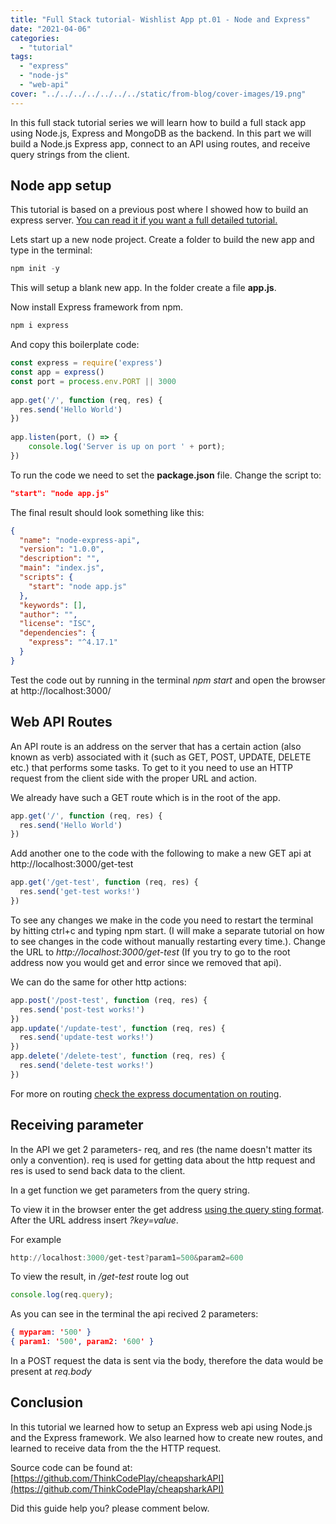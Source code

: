```yaml
---
title: "Full Stack tutorial- Wishlist App pt.01 - Node and Express"
date: "2021-04-06"
categories: 
  - "tutorial"
tags: 
  - "express"
  - "node-js"
  - "web-api"
cover: "../../../../../../../static/from-blog/cover-images/19.png"
---
```


In this full stack tutorial series we will learn how to build a full stack app using Node.js, Express and MongoDB as the backend. In this part we will build a Node.js Express app, connect to an API using routes, and receive query strings from the client.

## Node app setup

This tutorial is based on a previous post where I showed how to build an express server. [You can read it if you want a full detailed tutorial.](https://thinkcodeplay.com/node-js-express-server-setup/)

Lets start up a new node project. Create a folder to build the new app and type in the terminal:

```powershell
npm init -y
```

This will setup a blank new app. In the folder create a file **app.js**.

Now install Express framework from npm.

```powershell
npm i express
```

And copy this boilerplate code:

```javascript
const express = require('express')
const app = express()
const port = process.env.PORT || 3000
 
app.get('/', function (req, res) {
  res.send('Hello World')
})
 
app.listen(port, () => {
    console.log('Server is up on port ' + port);
})
```

To run the code we need to set the **package.json** file. Change the script to:

```json
"start": "node app.js"
```

The final result should look something like this:

```json
{
  "name": "node-express-api",
  "version": "1.0.0",
  "description": "",
  "main": "index.js",
  "scripts": {
    "start": "node app.js"
  },
  "keywords": [],
  "author": "",
  "license": "ISC",
  "dependencies": {
    "express": "^4.17.1"
  }
}
```

Test the code out by running in the terminal _npm start_ and open the browser at http://localhost:3000/

## Web API Routes

An API route is an address on the server that has a certain action (also known as verb) associated with it (such as GET, POST, UPDATE, DELETE etc.) that performs some tasks. To get to it you need to use an HTTP request from the client side with the proper URL and action.

We already have such a GET route which is in the root of the app.

```javascript
app.get('/', function (req, res) {
  res.send('Hello World')
})
```

Add another one to the code with the following to make a new GET api at http://localhost:3000/get-test

```javascript
app.get('/get-test', function (req, res) {
  res.send('get-test works!')
})
```

To see any changes we make in the code you need to restart the terminal by hitting ctrl+c and typing npm start. (I will make a separate tutorial on how to see changes in the code without manually restarting every time.). Change the URL to _http://localhost:3000/get-test_ (If you try to go to the root address now you would get and error since we removed that api).

We can do the same for other http actions:

```javascript
app.post('/post-test', function (req, res) {
  res.send('post-test works!')
})
app.update('/update-test', function (req, res) {
  res.send('update-test works!')
})
app.delete('/delete-test', function (req, res) {
  res.send('delete-test works!')
})
```

For more on routing [check the express documentation on routing](https://expressjs.com/en/guide/routing.html).

## Receiving parameter

In the API we get 2 parameters- req, and res (the name doesn't matter its only a convention). req is used for getting data about the http request and res is used to send back data to the client.

In a get function we get parameters from the query string.

To view it in the browser enter the get address [using the query sting format](https://en.wikipedia.org/wiki/Query_string). After the URL address insert _?key=value_.

For example

```powershell
http://localhost:3000/get-test?param1=500&param2=600
```

To view the result, in _/get-test_ route log out

```javascript
console.log(req.query);
```

As you can see in the terminal the api recived 2 parameters:

```json
{ myparam: '500' }
{ param1: '500', param2: '600' }
```

In a POST request the data is sent via the body, therefore the data would be present at _req.body_

## Conclusion

In this tutorial we learned how to setup an Express web api using Node.js and the Express framework. We also learned how to create new routes, and learned to receive data from the the HTTP request.

Source code can be found at: [https://github.com/ThinkCodePlay/cheapsharkAPI](https://github.com/ThinkCodePlay/cheapsharkAPI)

Did this guide help you? please comment below.
